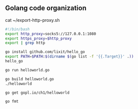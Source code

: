 ## Golang code organization

cat ~/export-http-proxy.sh
```sh
#!/bin/bash
export http_proxy=socks5://127.0.0.1:1080
export https_proxy=$http_proxy
export | grep http
```

```sh
go install github.com/lixit/hello_go
export PATH=$PATH:$(dirname $(go list -f '{{.Target}}' .))
hello_go
```


```sh
go run helloworld.go

go build helloworld.go
./helloworld

go get gopl.io/ch1/helloworld

go fmt

```
